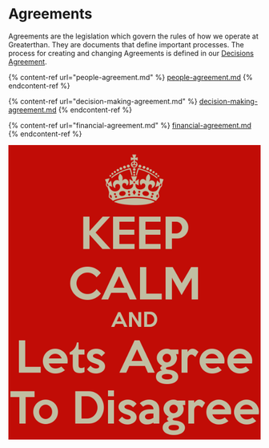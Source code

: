 # Agreements

Agreements are the legislation which govern the rules of how we operate at Greaterthan. They are documents that define important processes. The process for creating and changing Agreements is defined in our [Decisions Agreement](decision-making-agreement.md).

{% content-ref url="people-agreement.md" %}
[people-agreement.md](people-agreement.md)
{% endcontent-ref %}

{% content-ref url="decision-making-agreement.md" %}
[decision-making-agreement.md](decision-making-agreement.md)
{% endcontent-ref %}

{% content-ref url="financial-agreement.md" %}
[financial-agreement.md](financial-agreement.md)
{% endcontent-ref %}

![](<../.gitbook/assets/image (4).png>)
